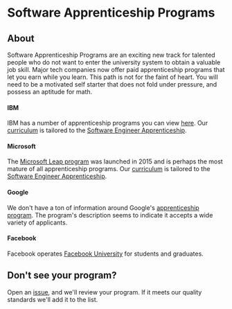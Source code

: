 # Software Apprenticeship Programs

## About
Software Apprenticeship Programs are an exciting new track for talented people who do not want to enter the university
system to obtain a valuable job skill. Major tech companies now offer paid apprenticeship programs that
let you earn while you learn. This path is not for the faint of heart. You will need to be a motivated self starter that does not fold under pressure, and possess an aptitude for math.

#### IBM
IBM has a number of apprenticeship programs you can view [here](https://www.ibm.com/us-en/employment/newcollar/apprenticeships/).
Our [curriculum](./curriculum.md) is tailored to the [Software Engineer Apprenticeship](https://careers.ibm.com/ShowJob/Id/1019265/Software-Engineer-Apprentice/).

#### Microsoft
The [Microsoft Leap program](https://www.youtube.com/channel/UCzoL_8duwxFvh_H98kGaemA) was launched in 2015 and is perhaps the most mature of all apprenticeship programs.
Our [curriculum](./curriculum.md) is tailored to the [Software Engineer Apprenticeship](https://www.microsoft.com/en-us/leap/pathways/software-engineering/).

#### Google
We don't have a ton of information around Google's [apprenticeship program](https://buildyourfuture.withgoogle.com/programs/apprenticeship-programs/).
The program's description seems to indicate it accepts a wide variety of applicants.

#### Facebook
Facebook operates [Facebook University](https://www.facebook.com/careers/students-and-grads/students) for students and graduates.

## Don't see your program?

Open an [issue](https://github.com/doriansmiley/codestrap-programs/issues), and we'll review your program. If it meets our quality standards we'll add it to the list.

